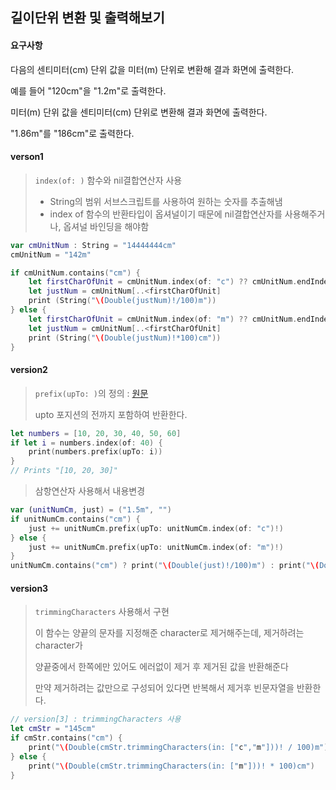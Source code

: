 ## 길이단위 변환 및 출력해보기

#### 요구사항

다음의 센티미터(cm) 단위 값을 미터(m) 단위로 변환해 결과 화면에 출력한다.

예를 들어 "120cm"을 "1.2m"로 출력한다.

미터(m) 단위 값을 센티미터(cm) 단위로 변환해 결과 화면에 출력한다.

"1.86m"를 "186cm"로 출력한다.



#### verson1

> ```index(of: )``` 함수와 nil결합연산자 사용
>
> - String의 범위 서브스크립트를 사용하여 원하는 숫자를 추출해냄
> - index of 함수의 반환타입이 옵셔널이기 때문에 nil결합연산자를 사용해주거나, 옵셔널 바인딩을 해야함

```swift
var cmUnitNum : String = "14444444cm"
cmUnitNum = "142m"

if cmUnitNum.contains("cm") {
    let firstCharOfUnit = cmUnitNum.index(of: "c") ?? cmUnitNum.endIndex
    let justNum = cmUnitNum[..<firstCharOfUnit]
    print (String("\(Double(justNum)!/100)m"))
} else {
    let firstCharOfUnit = cmUnitNum.index(of: "m") ?? cmUnitNum.endIndex
    let justNum = cmUnitNum[..<firstCharOfUnit]
    print (String("\(Double(justNum)!*100)cm"))
}
```



#### version2

> ```prefix(upTo: )```의 정의 : [원문](https://developer.apple.com/documentation/swift/string/2893967-prefix)
>
> upto 포지션의 전까지 포함하여 반환한다.

```swift
let numbers = [10, 20, 30, 40, 50, 60]
if let i = numbers.index(of: 40) {
    print(numbers.prefix(upTo: i))
}
// Prints "[10, 20, 30]"
```



> 삼항연산자 사용해서 내용변경

```swift
var (unitNumCm, just) = ("1.5m", "")
if unitNumCm.contains("cm") {
    just += unitNumCm.prefix(upTo: unitNumCm.index(of: "c")!)
} else {
    just += unitNumCm.prefix(upTo: unitNumCm.index(of: "m")!)
}
unitNumCm.contains("cm") ? print("\(Double(just)!/100)m") : print("\(Double(just)!*100)cm")
```



#### version3

> ```trimmingCharacters``` 사용해서 구현
>
> 이 함수는 양끝의 문자를 지정해준 character로 제거해주는데, 제거하려는 character가
>
> 양끝중에서 한쪽에만 있어도 에러없이 제거 후 제거된 값을 반환해준다
>
> 만약 제거하려는 값만으로 구성되어 있다면 반복해서 제거후 빈문자열을 반환한다.

```swift
// version[3] : trimmingCharacters 사용
let cmStr = "145cm"
if cmStr.contains("cm") {
    print("\(Double(cmStr.trimmingCharacters(in: ["c","m"]))! / 100)m")
} else {
    print("\(Double(cmStr.trimmingCharacters(in: ["m"]))! * 100)cm")
}
```





